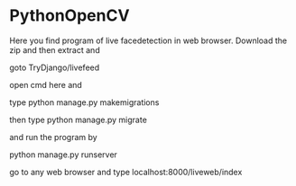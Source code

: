 # PythonOpenCV
Here you find program of live facedetection in web browser.
Download the zip and then extract and 

goto TryDjango/livefeed

open cmd here and

type python manage.py makemigrations

then type python manage.py migrate

and run the program by 

python manage.py runserver

go to any web browser and type localhost:8000/liveweb/index


